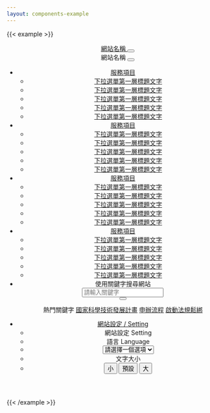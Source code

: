```yaml
---
layout: components-example
---
```


{{< example >}}
<header class="navbar navbar-expand-md bg-brand-flat">
  <nav aria-label="Main navigation">
    <div class="container navbar-brand-container">
      <a class="navbar-brand" href="/" aria-label="PDIS">
      網站名稱
      </a>
      <button class="navbar-toggler" type="button" data-bs-toggle="offcanvas" data-bs-target="#offcanvasNavbar" aria-controls="offcanvasNavbar" aria-label="Toggle navigation">
        <span class="navbar-toggler-icon"></span>
      </button>
    </div>
    <div class="offcanvas offcanvas-end" tabindex="-1" id="offcanvasNavbar" aria-labelledby="offcanvasNavbarLabel">
    <div class="container">
      <div class="offcanvas-header">
        <span class="offcanvas-title" id="offcanvasNavbarLabel">網站名稱</span>
        <button type="button" class="btn-close text-reset" data-bs-dismiss="offcanvas" aria-label="Close"></button>
      </div>
      <div class="offcanvas-body">
        <ul class="navbar-nav">
          <li class="nav-item dropdown order-2 order-md-1">
            <a class="nav-link dropdown-toggle" href="#" id="DropdownMenu1" role="button" data-bs-toggle="dropdown" aria-expanded="false">
              服務項目
            </a>
            <ul class="dropdown-menu" aria-labelledby="DropdownMenu1">
              <li><a class="dropdown-item" href="#">下拉選單第一層標題文字</a></li>
              <li><a class="dropdown-item" href="#">下拉選單第一層標題文字</a></li>
              <li><a class="dropdown-item" href="#">下拉選單第一層標題文字</a></li>
              <li><a class="dropdown-item" href="#">下拉選單第一層標題文字</a></li>
              <li><a class="dropdown-item" href="#">下拉選單第一層標題文字</a></li>
            </ul>
          </li>
          <li class="nav-item dropdown order-2 order-md-1">
            <a class="nav-link dropdown-toggle" href="#" id="DropdownMenu2" role="button" data-bs-toggle="dropdown" aria-expanded="false">
              服務項目
            </a>
            <ul class="dropdown-menu" aria-labelledby="DropdownMenu2">
              <li><a class="dropdown-item" href="#">下拉選單第一層標題文字</a></li>
              <li><a class="dropdown-item" href="#">下拉選單第一層標題文字</a></li>
              <li><a class="dropdown-item" href="#">下拉選單第一層標題文字</a></li>
              <li><a class="dropdown-item" href="#">下拉選單第一層標題文字</a></li>
              <li><a class="dropdown-item" href="#">下拉選單第一層標題文字</a></li>
            </ul>
          </li>
          <li class="nav-item dropdown order-2 order-md-1">
            <a class="nav-link dropdown-toggle" href="#" id="DropdownMenu3" role="button" data-bs-toggle="dropdown" aria-expanded="false">
              服務項目
            </a>
            <ul class="dropdown-menu" aria-labelledby="DropdownMenu3">
              <li><a class="dropdown-item" href="#">下拉選單第一層標題文字</a></li>
              <li><a class="dropdown-item" href="#">下拉選單第一層標題文字</a></li>
              <li><a class="dropdown-item" href="#">下拉選單第一層標題文字</a></li>
              <li><a class="dropdown-item" href="#">下拉選單第一層標題文字</a></li>
              <li><a class="dropdown-item" href="#">下拉選單第一層標題文字</a></li>
            </ul>
          </li>
          <li class="nav-item dropdown order-2 order-md-1">
            <a class="nav-link dropdown-toggle" href="#" id="DropdownMenu4" role="button" data-bs-toggle="dropdown" aria-expanded="false">
              服務項目
            </a>
            <ul class="dropdown-menu" aria-labelledby="DropdownMenu4">
              <li><a class="dropdown-item" href="#">下拉選單第一層標題文字</a></li>
              <li><a class="dropdown-item" href="#">下拉選單第一層標題文字</a></li>
              <li><a class="dropdown-item" href="#">下拉選單第一層標題文字</a></li>
              <li><a class="dropdown-item" href="#">下拉選單第一層標題文字</a></li>
              <li><a class="dropdown-item" href="#">下拉選單第一層標題文字</a></li>
            </ul>
          </li>
          <li class="nav-item dropdown order-1 order-md-2">
            <a class="nav-link dropdown-toggle dropdown-toggle-icon d-none d-md-block" href="#" id="DropdownSearch" role="button" data-bs-toggle="dropdown" aria-expanded="false">
              <i class="bi bi-search"></i>
            </a>
            <div class="dropdown-menu search-menu" aria-labelledby="DropdownSearch">
              <span class="dropdown-menu-title d-none d-md-block">使用關鍵字搜尋網站</span>
              <div class="input-group">
                <input type="text" class="form-control" id="Input1" placeholder="請輸入關鍵字">
                <div class="input-group-append">
                  <button class="btn btn-brand" type="button"><i class="bi bi-search"></i></button>
                </div>
              </div>
              <div class="dropdown-divider d-none d-md-block"></div>
              <div style="padding: 0.75rem 0.5rem">
                <span class="d-inline d-md-block">熱門關鍵字</span>
                <a href="#">國家科學技術發展計畫</a>
                <a href="#">申辦流程</a>
                <a href="#">啟動法規鬆綁</a>
              </div>
            </div>
          </li>
          <li class="nav-item dropdown ms-md-auto order-3">
            <a class="nav-link dropdown-toggle d-none d-md-block" href="#" id="DropdownSetting" role="button" data-bs-toggle="dropdown" aria-expanded="false">
              <i class="bi bi-gear"></i><span>網站設定 / Setting</span>
            </a>
            <ul class="dropdown-menu setting-menu" aria-labelledby="DropdownSetting">
              <li><a class="dropdown-item dropdown-item-header unclickable">網站設定 Setting</a></li>
              <li><a class="dropdown-item dropdown-item-title unclickable">語言 Language</a></li>
              <li>
                <select class="form-select" id="LanguageSelect" aria-label="LanguageSelect">
                  <option selected>請選擇一個選項</option>
                  <option value="zh-tw">繁體中文</option>
                  <option value="en-us">English (US</option>
                  <option value="en-uk">English (UK)</option>
                  <option value="jp">Japanese</option>
                  <option value="th">Thai</option>
                </select>
              </li>
              <li><a class="dropdown-item dropdown-item-title unclickable">文字大小</a></li>
              <li>
                <div class="btn-group" role="group" aria-label="Font size">
                  <button type="button" class="btn btn-brand">小</button>
                  <button type="button" class="btn btn-brand">預設</button>
                  <button type="button" class="btn btn-brand">大</button>
                </div>
              </li>
            </ul>
          </li>
        </ul>
      </div>
      </div>
    </div>
  </nav>
</header>
{{< /example >}}